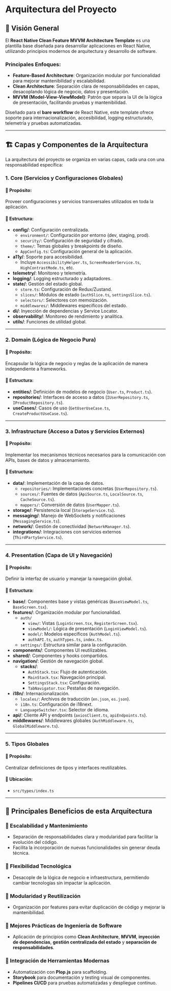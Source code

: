 # Arquitectura del Proyecto

## 🚀 Visión General

El **React Native Clean Feature MVVM Architecture Template** es una plantilla base diseñada para desarrollar aplicaciones en React Native, utilizando principios modernos de arquitectura y desarrollo de software.

### Principales Enfoques:
- **Feature-Based Architecture**: Organización modular por funcionalidad para mejorar mantenibilidad y escalabilidad.
- **Clean Architecture**: Separación clara de responsabilidades en capas, desacoplando lógica de negocio, datos y presentación.
- **MVVM (Model-View-ViewModel)**: Patrón que separa la UI de la lógica de presentación, facilitando pruebas y mantenibilidad.

Diseñado para el **bare workflow** de React Native, este template ofrece soporte para internacionalización, accesibilidad, logging estructurado, telemetría y pruebas automatizadas.

---

## 🏗️ Capas y Componentes de la Arquitectura

La arquitectura del proyecto se organiza en varias capas, cada una con una responsabilidad específica:

### 1. **Core** (Servicios y Configuraciones Globales)

#### 📌 Propósito:
Proveer configuraciones y servicios transversales utilizados en toda la aplicación.

#### 📂 Estructura:
- **config/**: Configuración centralizada.
  - `environment/`: Configuración por entorno (dev, staging, prod).
  - `security/`: Configuración de seguridad y cifrado.
  - `theme/`: Temas globales y breakpoints de diseño.
  - `AppConfig.ts`: Configuración general de la aplicación.
- **a11y/**: Soporte para accesibilidad.
  - Incluye `AccessibilityHelper.ts`, `ScreenReaderService.ts`, `HighContrastMode.ts`, etc.
- **telemetry/**: Monitoreo y telemetría.
- **logging/**: Logging estructurado y adaptadores.
- **state/**: Gestión del estado global.
  - `store.ts`: Configuración de Redux/Zustand.
  - `slices/`: Módulos de estado (`authSlice.ts`, `settingsSlice.ts`).
  - `selectors/`: Selectores con memoización.
  - `middlewares/`: Middlewares específicos del estado.
- **di/**: Inyección de dependencias y Service Locator.
- **observability/**: Monitoreo de rendimiento y analítica.
- **utils/**: Funciones de utilidad global.

---

### 2. **Domain** (Lógica de Negocio Pura)

#### 📌 Propósito:
Encapsular la lógica de negocio y reglas de la aplicación de manera independiente a frameworks.

#### 📂 Estructura:
- **entities/**: Definición de modelos de negocio (`User.ts`, `Product.ts`).
- **repositories/**: Interfaces de acceso a datos (`IUserRepository.ts`, `IProductRepository.ts`).
- **useCases/**: Casos de uso (`GetUserUseCase.ts`, `CreateProductUseCase.ts`).

---

### 3. **Infrastructure** (Acceso a Datos y Servicios Externos)

#### 📌 Propósito:
Implementar los mecanismos técnicos necesarios para la comunicación con APIs, bases de datos y almacenamiento.

#### 📂 Estructura:
- **data/**: Implementación de la capa de datos.
  - `repositories/`: Implementaciones concretas (`UserRepository.ts`).
  - `sources/`: Fuentes de datos (`ApiSource.ts`, `LocalSource.ts`, `CacheSource.ts`).
  - `mappers/`: Conversión de datos (`UserMapper.ts`).
- **storage/**: Persistencia local (`StorageService.ts`).
- **messaging/**: Manejo de WebSockets y notificaciones (`MessagingService.ts`).
- **network/**: Gestión de conectividad (`NetworkManager.ts`).
- **integrations/**: Integraciones con servicios externos (`ThirdPartyService.ts`).

---

### 4. **Presentation** (Capa de UI y Navegación)

#### 📌 Propósito:
Definir la interfaz de usuario y manejar la navegación global.

#### 📂 Estructura:
- **base/**: Componentes base y vistas genéricas (`BaseViewModel.ts`, `BaseScreen.tsx`).
- **features/**: Organización modular por funcionalidad.
  - `auth/`
    - `view/`: Vistas (`LoginScreen.tsx`, `RegisterScreen.tsx`).
    - `viewModel/`: Lógica de presentación (`LoginViewModel.ts`).
    - `model/`: Modelos específicos (`AuthModel.ts`).
    - `authAPI.ts`, `authTypes.ts`, `index.ts`.
  - `settings/`: Estructura similar para la configuración.
- **components/**: Componentes UI reutilizables.
- **shared/**: Componentes y hooks compartidos.
- **navigation/**: Gestión de navegación global.
  - **stacks/**:
    - `AuthStack.tsx`: Flujo de autenticación.
    - `MainStack.tsx`: Navegación principal.
    - `SettingsStack.tsx`: Configuración.
    - `TabNavigator.tsx`: Pestañas de navegación.
- **i18n/**: Internacionalización.
  - `locales/`: Archivos de traducción (`en.json`, `es.json`).
  - `i18n.ts`: Configuración de i18next.
  - `LanguageSwitcher.tsx`: Selector de idioma.
- **api/**: Cliente API y endpoints (`axiosClient.ts`, `apiEndpoints.ts`).
- **middlewares/**: Middlewares globales (`AuthMiddleware.ts`, `GlobalMiddleware.ts`).

---

### 5. **Tipos Globales**

#### 📌 Propósito:
Centralizar definiciones de tipos y interfaces reutilizables.

#### 📂 Ubicación:
- `src/types/index.ts`

---

## 📌 Principales Beneficios de esta Arquitectura

### 🔹 Escalabilidad y Mantenimiento
- Separación de responsabilidades clara y modularidad para facilitar la evolución del código.
- Facilita la incorporación de nuevas funcionalidades sin generar deuda técnica.

### 🔹 Flexibilidad Tecnológica
- Desacople de la lógica de negocio e infraestructura, permitiendo cambiar tecnologías sin impactar la aplicación.

### 🔹 Modularidad y Reutilización
- Organización por features para evitar duplicación de código y mejorar la mantenibilidad.

### 🔹 Mejores Prácticas de Ingeniería de Software
- Aplicación de principios como **Clean Architecture**, **MVVM**, **inyección de dependencias**, **gestión centralizada del estado** y **separación de responsabilidades**.

### 🔹 Integración de Herramientas Modernas
- Automatización con **Plop.js** para scaffolding.
- **Storybook** para documentación y testing visual de componentes.
- **Pipelines CI/CD** para pruebas automatizadas y despliegue continuo.
